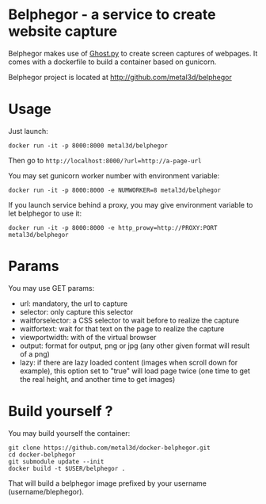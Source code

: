 # Belphegor - a service to create website capture

Belphegor makes use of [Ghost.py](https://github.com/jeanphix/Ghost.py) to create screen captures of webpages. It comes with a dockerfile to build a container based on gunicorn.

Belphegor project is located at http://github.com/metal3d/belphegor

# Usage

Just launch:

```
docker run -it -p 8000:8000 metal3d/belphegor 
```

Then go to `http://localhost:8000/?url=http://a-page-url`

You may set gunicorn worker number with environment variable:

```
docker run -it -p 8000:8000 -e NUMWORKER=8 metal3d/belphegor 
```

If you launch service behind a proxy, you may give environment variable to let belphegor to use it:

```
docker run -it -p 8000:8000 -e http_prowy=http://PROXY:PORT metal3d/belphegor
```

# Params

You may use GET params:

- url: mandatory, the url to capture
- selector: only capture this selector
- waitforselector: a CSS selector to wait before to realize the capture
- waitfortext: wait for that text on the page to realize the capture
- viewportwidth: with of the virtual browser
- output: format for output, png or jpg (any other given format will result of a png)
- lazy: if there are lazy loaded content (images when scroll down for example), this option set to "true" will load page twice (one time to get the real height, and another time to get images)


# Build yourself ?

You may build yourself the container:

```
git clone https://github.com/metal3d/docker-belphegor.git
cd docker-belphegor
git submodule update --init
docker build -t $USER/belphegor .
```

That will build a belphegor image prefixed by your username (username/blephegor).
